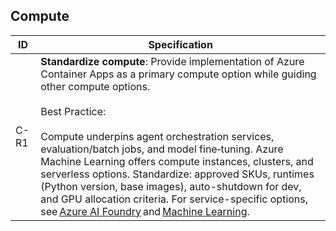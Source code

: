 ## Compute

| ID    | Specification |
|-------|--------------|
|  C-R1 | **Standardize compute**: Provide implementation of Azure Container Apps as a primary compute option while guiding other compute options.<br><br>Best Practice:<br><br>Compute underpins agent orchestration services, evaluation/batch jobs, and model fine‑tuning. Azure Machine Learning offers compute instances, clusters, and serverless options. Standardize: approved SKUs, runtimes (Python version, base images), auto-shutdown for dev, and GPU allocation criteria. For service-specific options, see [Azure AI Foundry](https://learn.microsoft.com/en-us/azure/ai-studio/how-to/create-manage-compute) and [Machine Learning](https://learn.microsoft.com/en-us/azure/machine-learning/how-to-create-attach-compute-studio).|
